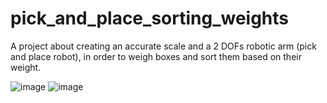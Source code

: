 # pick_and_place_sorting_weights
A project about creating an accurate scale and a 2 DOFs robotic arm (pick and place robot), in order to weigh boxes and sort them based on their weight.

![image](https://github.com/Lapricode/pick_and_place_sorting_weights/assets/91993549/82e310b5-a173-465a-9333-6eeb0bd62655)
![image](https://github.com/Lapricode/pick_and_place_sorting_weights/assets/91993549/8a0ba813-01b7-4200-b4f0-91403b1fbd5f)
